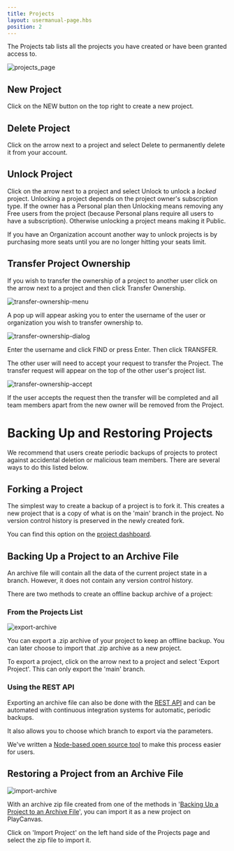 ```yaml
---
title: Projects
layout: usermanual-page.hbs
position: 2
---
```


The Projects tab lists all the projects you have created or have been granted access to.

![projects_page][1]

## New Project

Click on the NEW button on the top right to create a new project.

## Delete Project

Click on the arrow next to a project and select Delete to permanently delete it from your account.

## Unlock Project

Click on the arrow next to a project and select Unlock to unlock a *locked* project. Unlocking a project depends on the project owner's subscription type. If the owner has a Personal plan then Unlocking means removing any Free users from the project (because Personal plans require all users to have a subscription). Otherwise unlocking a project means making it Public.

If you have an Organization account another way to unlock projects is by purchasing more seats until you are no longer hitting your seats limit.

## Transfer Project Ownership

If you wish to transfer the ownership of a project to another user click on the arrow next to a project and then click Transfer Ownership.

![transfer-ownership-menu][4]

A pop up will appear asking you to enter the username of the user or organization you wish to transfer ownership to.

![transfer-ownership-dialog][5]

Enter the username and click FIND or press Enter. Then click TRANSFER.

The other user will need to accept your request to transfer the Project. The transfer request will appear on the top of the other user's project list.

![transfer-ownership-accept][6]

If the user accepts the request then the transfer will be completed and all team members apart from the new owner will be removed from the Project.

# Backing Up and Restoring Projects

We recommend that users create periodic backups of projects to protect against accidental deletion or malicious team members. There are several ways to do this listed below.

## Forking a Project

The simplest way to create a backup of a project is to fork it. This creates a new project that is a copy of what is on the 'main' branch in the project. No version control history is preserved in the newly created fork.

You can find this option on the [project dashboard][7].

## Backing Up a Project to an Archive File

An archive file will contain all the data of the current project state in a branch. However, it does not contain any version control history.

There are two methods to create an offline backup archive of a project:

### From the Projects List

![export-archive][2]

You can export a .zip archive of your project to keep an offline backup. You can later choose to import that .zip archive as a new project.

To export a project, click on the arrow next to a project and select 'Export Project'. This can only export the 'main' branch.

### Using the REST API

Exporting an archive file can also be done with the [REST API][8] and can be automated with continuous integration systems for automatic, periodic backups.

It also allows you to choose which branch to export via the parameters.

We've written a [Node-based open source tool][9] to make this process easier for users.

## Restoring a Project from an Archive File

![import-archive][3]

With an archive zip file created from one of the methods in '[Backing Up a Project to an Archive File](#backing-up-a-project-to-an-archive-file)', you can import it as a new project on PlayCanvas.

Click on 'Import Project' on the left hand side of the Projects page and select the zip file to import it.

[1]: /images/user-manual/profile/profile.png "Projects"
[2]: /images/user-manual/profile/projects/export-archive-button.jpg
[3]: /images/user-manual/profile/projects/import-archive-button.jpg
[4]: /images/user-manual/profile/projects/transfer-ownership-menu.png
[5]: /images/user-manual/profile/projects/transfer-ownership-dialog.png
[6]: /images/user-manual/profile/projects/transfer-ownership-accept.png
[7]: /user-manual/dashboard/header/
[8]: /user-manual/api/project-archive/
[9]: https://github.com/playcanvas/playcanvas-rest-api-tools#archiving-a-project
